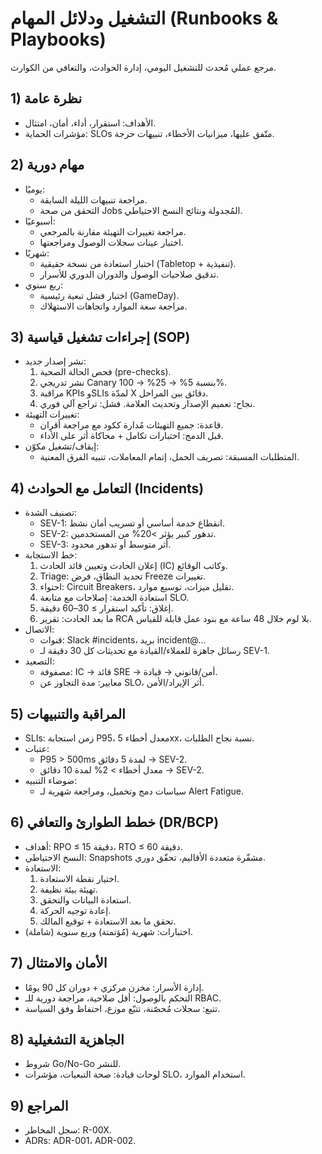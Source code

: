 # التشغيل ودلائل المهام (Runbooks & Playbooks)

مرجع عملي مُحدث للتشغيل اليومي، إدارة الحوادث، والتعافي من الكوارث.

## 1) نظرة عامة
- الأهداف: استقرار، أداء، أمان، امتثال.
- مؤشرات الحماية: SLOs متّفق عليها، ميزانيات الأخطاء، تنبيهات حرجة.

## 2) مهام دورية
- يوميًا:
  - مراجعة تنبيهات الليلة السابقة.
  - التحقق من صحة Jobs المُجدولة ونتائج النسخ الاحتياطي.
- أسبوعيًا:
  - مراجعة تغييرات التهيئة مقارنة بالمرجعي.
  - اختبار عينات سجلات الوصول ومراجعتها.
- شهريًا:
  - اختبار استعادة من نسخة حقيقية (Tabletop + تنفيذية).
  - تدقيق صلاحيات الوصول والدوران الدوري للأسرار.
- ربع سنوي:
  - اختبار فشل تبعية رئيسية (GameDay).
  - مراجعة سعة الموارد واتجاهات الاستهلاك.

## 3) إجراءات تشغيل قياسية (SOP)
- نشر إصدار جديد:
  1. فحص الحالة الصحية (pre-checks).
  2. نشر تدريجي Canary بنسبة 5% → 25% → 100%.
  3. مراقبة KPIs وSLIs لمدّة X دقائق بين المراحل.
  4. نجاح: تعميم الإصدار وتحديث العلامة. فشل: تراجع آلي فوري.
- تغييرات التهيئة:
  - قاعدة: جميع التهيئات مُدارة ككود مع مراجعة أقران.
  - قبل الدمج: اختبارات تكامل + محاكاة أثر على الأداء.
- إيقاف/تشغيل مكوّن:
  - المتطلبات المسبقة: تصريف الحمل، إتمام المعاملات، تنبيه الفرق المعنية.

## 4) التعامل مع الحوادث (Incidents)
- تصنيف الشدة:
  - SEV-1: انقطاع خدمة أساسي أو تسريب أمان نشط.
  - SEV-2: تدهور كبير يؤثر >20% من المستخدمين.
  - SEV-3: أثر متوسط أو تدهور محدود.
- خط الاستجابة:
  1. إعلان الحادث وتعيين قائد الحادث (IC) وكاتب الوقائع.
  2. Triage: تحديد النطاق، فرض Freeze تغييرات.
  3. احتواء: Circuit Breakers، تقليل ميزات، توسيع موارد.
  4. استعادة الخدمة: إصلاحات مع متابعة SLO.
  5. إغلاق: تأكيد استقرار ≥ 30–60 دقيقة.
  6. ما بعد الحادث: تقرير RCA بلا لوم خلال 48 ساعة مع بنود عمل قابلة للقياس.
- الاتصال:
  - قنوات: Slack #incidents، بريد incident@…
  - رسائل جاهزة للعملاء/القيادة مع تحديثات كل 30 دقيقة لـ SEV-1.
- التصعيد:
  - مصفوفة: IC → قائد SRE → أمن/قانوني → قيادة.
  - معايير: مدة التجاوز عن SLO، أثر الإيراد/الأمن.

## 5) المراقبة والتنبيهات
- SLIs: زمن استجابة P95، معدل أخطاء 5xx، نسبة نجاح الطلبات.
- عتبات:
  - P95 > 500ms لمدة 5 دقائق → SEV-2.
  - معدل أخطاء > 2% لمدة 10 دقائق → SEV-2.
- ضوضاء التنبيه:
  - سياسات دمج وتخميل، ومراجعة شهرية لـ Alert Fatigue.

## 6) خطط الطوارئ والتعافي (DR/BCP)
- أهداف: RPO ≤ 15 دقيقة، RTO ≤ 60 دقيقة.
- النسخ الاحتياطي: Snapshots مشفّرة متعددة الأقاليم، تحقّق دوري.
- الاستعادة:
  1. اختيار نقطة الاستعادة.
  2. تهيئة بيئة نظيفة.
  3. استعادة البيانات والتحقق.
  4. إعادة توجيه الحركة.
  5. تحقق ما بعد الاستعادة + توقيع المالك.
- اختبارات: شهرية (مُؤتمتة) وربع سنوية (شاملة).

## 7) الأمان والامتثال
- إدارة الأسرار: مخزن مركزي + دوران كل 90 يومًا.
- التحكم بالوصول: أقل صلاحية، مراجعة دورية للـ RBAC.
- تتبع: سجلات مُحصّنة، تتبّع موزع، احتفاظ وفق السياسة.

## 8) الجاهزية التشغيلية
- شروط Go/No-Go للنشر.
- لوحات قيادة: صحة التبعيات، مؤشرات SLO، استخدام الموارد.

## 9) المراجع
- سجل المخاطر: R-00X.
- ADRs: ADR-001، ADR-002.
